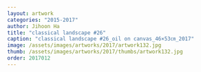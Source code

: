 ```yaml
---
layout: artwork
categories: "2015-2017"
author: Jihoon Ha
title: "classical landscape #26"
caption: "classical landscape #26_oil on canvas_46×53㎝_2017"
image: /assets/images/artworks/2017/artwork132.jpg
thumb: /assets/images/artworks/2017/thumbs/artwork132.jpg
order: 2017012
---
```

